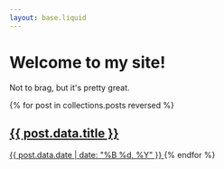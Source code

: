 ```yaml
---
layout: base.liquid
---
```


# Welcome to my site!

Not to brag, but it's pretty great.

{% for post in collections.posts reversed %}
  <a href="{{ post.url }}">
    <h2>{{ post.data.title }}</h2>
    <time>{{ post.data.date | date: "%B %d, %Y" }}</time>
  </a>
{% endfor %}

<hello-world></hello-world>